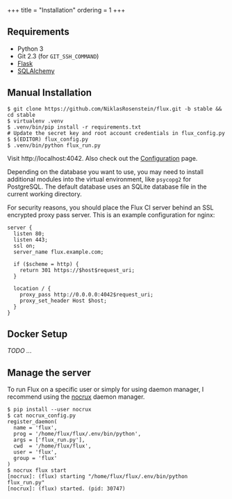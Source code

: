 +++
title = "Installation"
ordering = 1
+++

## Requirements

* Python 3
* Git 2.3 (for `GIT_SSH_COMMAND`)
* [Flask][]
* [SQLAlchemy][]

[Flask]: http://flask.pocoo.org/
[SQLAlchemy]: http://www.sqlalchemy.org/

## Manual Installation

    $ git clone https://github.com/NiklasRosenstein/flux.git -b stable && cd stable
    $ virtualenv .venv
    $ .venv/bin/pip install -r requirements.txt
    # Update the secret key and root account credentials in flux_config.py
    $ $(EDITOR) flux_config.py
    $ .venv/bin/python flux_run.py

Visit http://localhost:4042. Also check out the [Configuration](../config) page.

Depending on the database you want to use, you may need to install additional
modules into the virtual environment, like `psycopg2` for PostgreSQL. The
default database uses an SQLite database file in the current working directory.

For security reasons, you should place the Flux CI server behind an SSL
encrypted proxy pass server. This is an example configuration for nginx:

```nginx
server {
  listen 80;
  listen 443;
  ssl on;
  server_name flux.example.com;

  if ($scheme = http) {
    return 301 https://$host$request_uri;
  }

  location / {
    proxy_pass http://0.0.0.0:4042$request_uri;
    proxy_set_header Host $host;
  }
}
```

## Docker Setup

*TODO ...*

## Manage the server

To run Flux on a specific user or simply for using daemon manager, I recommend
using the [nocrux][] daemon manager.

```
$ pip install --user nocrux
$ cat nocrux_config.py
register_daemon(
  name = 'flux',
  prog = '/home/flux/flux/.env/bin/python',
  args = ['flux_run.py'],
  cwd  = '/home/flux/flux',
  user = 'flux',
  group = 'flux'
)
$ nocrux flux start
[nocrux]: (flux) starting "/home/flux/flux/.env/bin/python flux_run.py"
[nocrux]: (flux) started. (pid: 30747)
```

[nocrux]: https://github.com/NiklasRosenstein/nocrux

